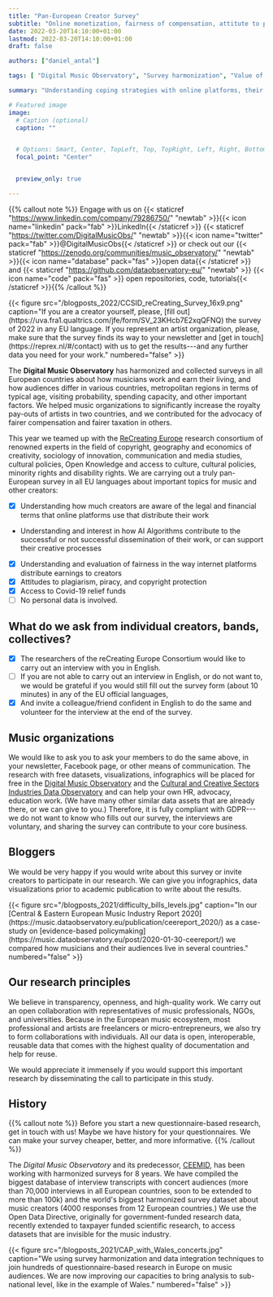 ```yaml
---
title: "Pan-European Creator Survey"
subtitle: "Online monetization, fairness of compensation, attitute to piracy and free use, understanding AI for your work, Covid-19 relief."
date: 2022-03-20T14:10:00+01:00
lastmod: 2022-03-20T14:10:00+01:00
draft: false

authors: ["daniel_antal"]

tags: [ "Digital Music Observatory", "Survey harmonization", "Value of music", "Trustworthy AI"]

summary: "Understanding coping strategies with online platforms, their Algorithms, piracy and free use, and Covid-19 relief measures. A truly Pan-European data collection."

# Featured image
image:
  # Caption (optional)
  caption: ""


  # Options: Smart, Center, TopLeft, Top, TopRight, Left, Right, BottomLeft, Bottom, BottomRight
  focal_point: "Center"


  preview_only: true

---
```

{{% callout note %}}
Engage with us on {{< staticref "https://www.linkedin.com/company/79286750/" "newtab" >}}{{< icon name="linkedin" pack="fab" >}}LinkedIn{{< /staticref >}} {{< staticref "https://twitter.com/DigitalMusicObs/" "newtab" >}}{{< icon name="twitter" pack="fab" >}}@DigitalMusicObs{{< /staticref >}} or check out our {{< staticref "https://zenodo.org/communities/music_observatory/" "newtab" >}}{{< icon name="database" pack="fas" >}}open data{{< /staticref >}} and {{< staticref "https://github.com/dataobservatory-eu/" "newtab" >}} {{< icon name="code" pack="fas" >}} open repositories, code, tutorials{{< /staticref >}}{{% /callout %}}


<td style="text-align: center;">{{< figure src="/blogposts_2022/CCSID_reCreating_Survey_16x9.png"  caption="If you are a creator yourself, please, [fill out](https://uva.fra1.qualtrics.com/jfe/form/SV_23KHcb7E2xqQFNQ) the survey of 2022 in any EU language. If you represent an artist organization, please, make sure that the survey finds its way to your newsletter and [get in touch](https://reprex.nl/#/contact) with us to get the results---and any further data you need for your work." numbered="false" >}}</td>


The **Digital Music Observatory** has harmonized and collected surveys in all European countries about how musicians work and earn their living, and how audiences differ in various countries, metropolitan regions in terms of typical age, visiting probability, spending capacity, and other important factors. We helped music organizations to significantly increase the royalty pay-outs of artists in two countries, and we contributed for the advocacy of fairer compensation and fairer taxation in others. 

This year we teamed up with the [ReCreating Europe](https://www.recreating.eu/) research consortium of renowned experts in the field of copyright, geography and economics of creativity, sociology of innovation, communication and media studies, cultural policies, Open Knowledge and access to culture, cultural policies, minority rights and disability rights.   We are carrying out a truly pan-European survey in all EU languages about important topics for music and other creators:

- [x] Understanding how much creators are aware of the legal and financial terms that online platforms use that distribute their work
-	Understanding and interest in how AI Algorithms contribute to the successful or not successful dissemination of their work, or can support their creative processes
- [x] Understanding and evaluation of fairness in the way internet platforms distribute earnings to creators
- [x] Attitudes to plagiarism, piracy, and copyright protection
- [x] Access to Covid-19 relief funds
- [ ] No personal data is involved. 

## What do we ask from individual creators, bands, collectives?

- [x] The researchers of the reCreating Europe Consortium would like to carry out an interview with you in English.
- [ ] If you are not able to carry out an interview in English, or do not want to, we would be grateful if you would still fill out the survey form (about 10 minutes) in any of the EU official languages,
- [x] And invite a colleague/friend confident in English to do the same and volunteer for the interview at the end of the survey.

## Music organizations

We would like to ask you to ask your members to do the same above, in your newsletter, Facebook page, or other means of communication. The research with free datasets, visualizations, infographics will be placed for free in the [Digital Music Observatory](https://music.dataobservatory.eu/) and the [Cultural and Creative Sectors Industries Data Observatory](https://ccsi.dataobservatory.eu/) and can help your own HR, advocacy, education work.  (We have many other similar data assets that are already there, or we can give to you.) Therefore, it is fully compliant with GDPR---we do not want to know who fills out our survey, the interviews are voluntary, and sharing the survey can contribute to your core business.

## Bloggers

We would be very happy if you would write about this survey or invite creators to participate in our research. We can give you infographics, data visualizations prior to academic publication to write about the results.

<td style="text-align: center;">{{< figure src="/blogposts_2021/difficulty_bills_levels.jpg" caption="In our  [Central & Eastern European Music Industry Report 2020](https://music.dataobservatory.eu/publication/ceereport_2020/) as a case-study on [evidence-based policymaking](https://music.dataobservatory.eu/post/2020-01-30-ceereport/) we compared how musicians and their audiences live in several countries." numbered="false" >}}</td>

## Our research principles
We believe in transparency, openness, and high-quality work.  We carry out an open collaboration with representatives of music professionals, NGOs, and universities. Because in the European music ecosystem, most professional and artists are freelancers or micro-entrepreneurs, we also try to form collaborations with individuals. All our data is open, interoperable, reusable data that comes with the highest quality of documentation and help for reuse. 

We would appreciate it immensely if you would support this important research by disseminating the call to participate in this study. 

## History

{{% callout note %}} Before you start a new questionnaire-based research, get in touch with us!  Maybe we have history for your questionnaires.  We can make your survey cheaper, better, and more informative. 
{{% /callout %}}

The *Digital Music Observatory* and its predecessor, [CEEMID](https://reprex.nl/project/ceemid/), has been working with harmonized surveys for 8 years.  We have compiled the biggest database of interview transcripts with concert audiences (more than 70,000 interviews in all European countries, soon to be extended to more than 100k) and the world's biggest harmonized survey dataset about music creators (4000 responses from 12 European countries.) We use the Open Data Directive, originally for government-funded research data, recently extended to taxpayer funded scientific research, to access datasets that are invisible for the music industry.

<td style="text-align: center;">{{< figure src="/blogposts_2021/CAP_with_Wales_concerts.jpg" caption="We using survey harmonization and data integration techniques to join hundreds of questionnaire-based research in Europe on music audiences. We are now improving our capacities to bring analysis to sub-national level, like in the example of Wales." numbered="false" >}}</td>

